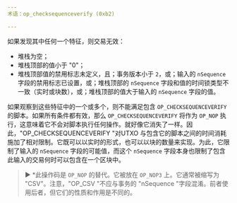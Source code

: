 ```yaml
---
术语：op_checksequenceverify (0xb2)

---
```

如果发现其中任何一个特征，则交易无效：


- 堆栈为空；
- 堆栈顶部的值小于 "0"；
- 堆栈顶部值的禁用标志未定义，且；事务版本小于 `2`，或；输入的 `nSequence` 字段的禁用标志已设置，或；堆栈顶部的 `nSequence` 字段和值的时间锁类型不一致（实时或块数），或；堆栈顶部的值大于输入的 `nSequence` 字段的值。

如果观察到这些特征中的一个或多个，则不能满足包含 `OP_CHECKSEQUENCEVERIFY` 的脚本。如果所有条件都有效，那么 `OP_CHECKSEQUENCEVERIFY` 将作为 `OP_NOP` 执行，这意味着它不会对脚本执行任何操作。就好像它消失了一样。因此，"OP_CHECKSEQUENCEVERIFY "对UTXO 与包含它的脚本之间的时间消耗施加了相对限制。它既可以以实时的形式，也可以以块的数量来实现。为此，它限制了输入的 `nSequence` 字段的可能值，而这个 `nSequence` 字段本身也限制了包含此输入的交易何时可以包含在一个区块中。

> ► *此操作码是 `OP_NOP` 的替代。它被放在 `OP_NOP3` 上。它通常被缩写为 "CSV"。注意，"OP_CSV "不应与事务的 "nSequence "字段混淆。前者使用后者，但它们的性质和作用是不同的。